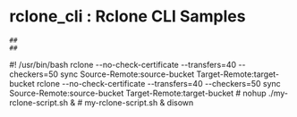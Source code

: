 # rclone_cli  : Rclone CLI Samples
    ##
    ##
#! /usr/bin/bash
rclone --no-check-certificate --transfers=40 --checkers=50 sync Source-Remote:source-bucket Target-Remote:target-bucket
rclone --no-check-certificate --transfers=40 --checkers=50 sync Source-Remote:source-bucket Target-Remote:target-bucket
    # nohup ./my-rclone-script.sh &
    # my-rclone-script.sh & disown
